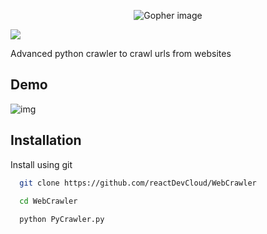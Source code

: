<div style="text-align: center;">
  
  ![Gopher image](https://github.com/reactDevCloud/WebCrawler/blob/master/Group%202.svg)
  
</div>

![](https://img.shields.io/badge/-in--progress-green)

Advanced python crawler to crawl urls from websites

## Demo

![img](https://i.ibb.co/r3dnDZm/Screenshot-2023-04-07-002953.png)


## Installation

Install using git

```bash
  git clone https://github.com/reactDevCloud/WebCrawler

  cd WebCrawler
  
  python PyCrawler.py
```
